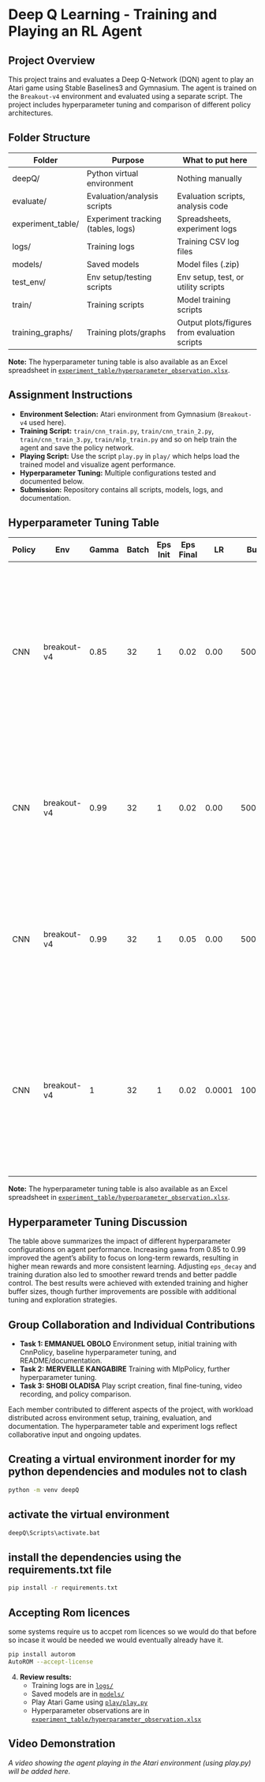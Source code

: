 # Deep Q Learning - Training and Playing an RL Agent

## Project Overview

This project trains and evaluates a Deep Q-Network (DQN) agent to play an Atari game using Stable Baselines3 and Gymnasium. The agent is trained on the `Breakout-v4` environment and evaluated using a separate script. The project includes hyperparameter tuning and comparison of different policy architectures.

## Folder Structure

| Folder             | Purpose                                 | What to put here                              |
|--------------------|-----------------------------------------|-----------------------------------------------|
| deepQ/             | Python virtual environment              | Nothing manually                              |
| evaluate/          | Evaluation/analysis scripts             | Evaluation scripts, analysis code             |
| experiment_table/  | Experiment tracking (tables, logs)      | Spreadsheets, experiment logs                 |
| logs/              | Training logs                           | Training CSV log files                        |
| models/            | Saved models                            | Model files (.zip)                |
| test_env/          | Env setup/testing scripts               | Env setup, test, or utility scripts           |
| train/             | Training scripts                        | Model training scripts                        |
| training_graphs/   | Training plots/graphs                   | Output plots/figures from evaluation scripts  |

**Note:** The hyperparameter tuning table is also available as an Excel spreadsheet in [`experiment_table/hyperparameter_observation.xlsx`](experiment_table/hyperparameter_observation.xlsx).

## Assignment Instructions

- **Environment Selection:** Atari environment from Gymnasium (`Breakout-v4` used here).
- **Training Script:** `train/cnn_train.py`, `train/cnn_train_2.py`, `train/cnn_train_3.py`, `train/mlp_train.py` and so on help train the agent and save the policy network.
- **Playing Script:** Use the script `play.py` in `play/` which helps load the trained model and visualize agent performance.
- **Hyperparameter Tuning:** Multiple configurations tested and documented below.
- **Submission:** Repository contains all scripts, models, logs, and documentation.

## Hyperparameter Tuning Table

| Policy | Env         | Gamma | Batch | Eps Init | Eps Final | LR     | Buffer | Eps Decay | Learning Starts | Target Update | Timesteps | Observed Behavior |
|--------|-------------|-------|-------|----------|-----------|--------|--------|-----------|-----------------|---------------|-----------|-------------------|
| CNN    | breakout-v4 | 0.85  | 32    | 1        | 0.02      | 0.00   | 50000  | 0.10      | 10000           | 10000         | 1000      | Model underfits, mean reward never exceeds 0.7, brief spike at 20k steps, gradual upward trend, episode length 10-15. More training or exploration needed. |
| CNN    | breakout-v4 | 0.99  | 32    | 1        | 0.02      | 0.00   | 50000  | 0.10      | 10000           | 10000         | 1000      | Higher gamma improves mean reward (0.2–0.8), upward trend, episode length 10-15, better long-term strategy. |
| CNN    | breakout-v4 | 0.99  | 32    | 1        | 0.05      | 0.00   | 50000  | 0.40      | 10000           | 10000         | 1000      | Gradual reward increase (0.2–1.0), smooth learning, episode length 2–18, agent learning basic paddle control. |
| CNN    | breakout-v4 | 1     | 32    | 1        | 0.02      | 0.0001 | 1000000| 0.10      | 50000           | 1000          | 1000000   | Mean reward improves (0.5–2.5), steady upward trend, episode length 10–35, agent learning to break bricks, benefits from longer training. |

**Note:** The hyperparameter tuning table is also available as an Excel spreadsheet in [`experiment_table/hyperparameter_observation.xlsx`](experiment_table/hyperparameter_observation.xlsx).

## Hyperparameter Tuning Discussion

The table above summarizes the impact of different hyperparameter configurations on agent performance. Increasing `gamma` from 0.85 to 0.99 improved the agent’s ability to focus on long-term rewards, resulting in higher mean rewards and more consistent learning. Adjusting `eps_decay` and training duration also led to smoother reward trends and better paddle control. The best results were achieved with extended training and higher buffer sizes, though further improvements are possible with additional tuning and exploration strategies.

## Group Collaboration and Individual Contributions

- **Task 1: EMMANUEL OBOLO** Environment setup, initial training with CnnPolicy, baseline hyperparameter tuning, and README/documentation.
- **Task 2: MERVEILLE KANGABIRE** Training with MlpPolicy, further hyperparameter tuning.
- **Task 3: SHOBI OLADISA** Play script creation, final fine-tuning, video recording, and policy comparison.

Each member contributed to different aspects of the project, with workload distributed across environment setup, training, evaluation, and documentation. The hyperparameter table and experiment logs reflect collaborative input and ongoing updates.

## Creating a virtual environment inorder for my python dependencies and modules not to clash
```bash
python -m venv deepQ
```

## activate the virtual environment
```bash
deepQ\Scripts\activate.bat
```

## install the dependencies using the requirements.txt file
```bash
pip install -r requirements.txt
```

## Accepting Rom licences
some systems require us to accpet rom licences so we would do that before
so incase it would be needed we would eventually already have it.
```bash
pip install autorom
AutoROM --accept-license
```
4. **Review results:**  
   - Training logs are in [`logs/`](logs)
   - Saved models are in [`models/`](models)
   - Play Atari Game using [`play/play.py`](play)
   - Hyperparameter observations are in [`experiment_table/hyperparameter_observation.xlsx`](experiment_table/hyperparameter_observation.xlsx)

## Video Demonstration

*A video showing the agent playing in the Atari environment (using play.py) will be added here.*
